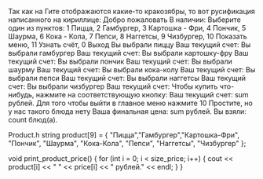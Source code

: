 Так как на Гите отображаются какие-то кракозябры, то вот русификация написанного на кириллице:
Добро пожаловать
В наличии:
Выберите один из пунктов: 1 Пицца, 2 Гамбургер, 3 Картошка - Фри, 4 Пончик, 5 Шаурма, 6 Кока - Кола, 7 Пепси, 8 Наггетсы, 9 Чизбургер, 10 Показать меню, 11 Узнать счёт, 0 Выход
Вы выбрали пиццу
Ваш текущий счет:
Вы выбрали гамбургер
Ваш текущий счет:
Вы выбрали картошку-фру
Ваш текущий счет:
Вы выбрали пончик
Ваш текущий счет:
Вы выбрали шаурму
Ваш текущий счет:
Вы выбрали кока-колу
Ваш текущий счет:
Вы выбрали пепси
Ваш текущий счет:
Вы выбрали наггетсы
Ваш текущий счет:
Вы выбрали чизбургер
Ваш текущий счет:
Чтобы купить что-нибудь, нажмите на соответствующую кнопку:
Ваш текущий счет: sum рублей. Для того чтобы выйти в главное меню нажмите 10
Простите, но у нас такого блюда нету
Ваша финальная цена: sum рублей.
Вы взяли: count блюд(а).

Product.h
string product[9] = { "Пицца","Гамбургер","Картошка-Фри", "Пончик", "Шаурма", "Кока-Кола", "Пепси", "Наггетсы", "Чизбургер" };

void print_product_price() {
	for (int i = 0; i < size_price; i++) {
		cout << product[i] << " " << price[i] << " рублей." << endl;
	}
}
